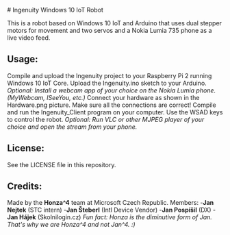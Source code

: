 # Ingenuity Windows 10 IoT Robot

This is a robot based on Windows 10 IoT and Arduino that uses dual stepper motors for movement and two servos and a Nokia Lumia 735 phone as a live video feed.

## Usage:

Compile and upload the Ingenuity project to your Raspberry Pi 2 running Windows 10 IoT Core.
Upload the Ingenuity.ino sketch to your Arduino.
*Optional: Install a webcam app of your choice on the Nokia Lumia phone. (MyWebcam, ISeeYou, etc.)*
Connect your hardware as shown in the Hardware.png picture. Make sure all the connections are correct!
Compile and run the Ingenuity_Client program on your computer. Use the WSAD keys to control the robot.
*Optional: Run VLC or other MJPEG player of your choice and open the stream from your phone.*

## License:

See the LICENSE file in this repository.

## Credits:

Made by the **Honza^4** team at Microsoft Czech Republic.
Members:
-**Jan Nejtek** (STC intern)
-**Jan Šteberl** (Intl Device Vendor)
-**Jan Pospíšil** (DX)
-**Jan Hájek** (Skolnilogin.cz)
*Fun fact: Honza is the diminutive form of Jan. That's why we are Honza^4 and not Jan^4. :)*
